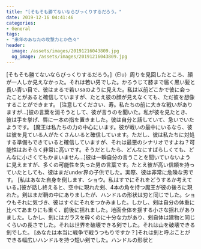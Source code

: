 ```yaml
---
title: "[そもそも勝てないならびっくりするだろう。"
date: 2019-12-16 04:41:46
categories:
- General
tags:
- "来年のあなたの攻撃力とか色々"
header:
  image: /assets/images/20191216043809.jpg
  og_image: /assets/images/20191216043809.jpg
---
```


[そもそも勝てないならびっくりするだろう。]（Elu）周りを見回したところ、顔が一人しか見えなかった。それは若い男でした。かろうじて膝まで届く黒い髪と長い青い目で、彼はまるで若いsaのように見えた。私は以前どこかで彼に会ったことがあると確信していますが、たとえ彼の顔が見えなくても、ただ彼を想像することができます。 [注意してください、寿。私たちの前に大きな戦いがありますが…]彼の言葉を消そうとして、彼が言うのを聞いた。私が彼を見たとき、彼は手を挙げ、唇に一本の指を置きました。彼は自分と話していて、急いでいたようです。 [魔王は私たちの力の中心にいます。彼が戦いの最中にいるなら、彼は彼を見ている人がたくさんいると確信しています。ただし、彼は私たちに対処する準備もできていると確信していますが、それは最悪のシナリオですよね？可能性はおそらく非常に高いです。そうだとしたら、どんなにすばらしくても、どんなに小さくてもかまいません...]彼は一瞬自分の言うことを聞いていないように見えますが、多くの可能性を失った男の言葉です。たとえ彼が高い信頼を持っていたとしても、彼はまだunder界の子供でした。実際、彼は非常に危険な男です。 [私はあなた自身を倒します、ショウ。私はすでにそれをどうするか考えている。]彼が話し終えると、空中に現れた剣、4本の角を持つ魔王が彼の後ろに現れた。剣はまだ鞘の中にありましたが、ハンドルの形状は刃と同じでした。ショウもそれに気づき、彼はすぐにそれをつかみました。しかし、剣は自分の体重に比べてあまりにも重く、前後に揺れました。地面全体を揺する小さな揺れがありました。しかし、剣にはガラスを砕くのに十分な力があり、剣自体は建物と同じくらいの長さでした。それは世界を破壊できる剣でした。それは山を破壊できる剣でした。 [あなたは本当に戦争で戦うつもりですか？]それは剣と呼ぶことができる幅広いハンドルを持つ短い剣でした。ハンドルの形状と
